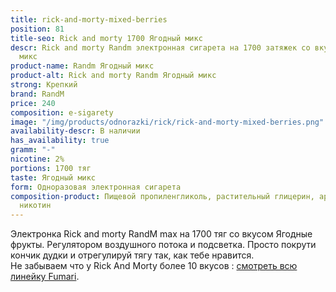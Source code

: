 ```yaml
---
title: rick-and-morty-mixed-berries
position: 81
title-seo: Rick and morty 1700 Ягодный микс
descr: Rick and morty Randm электронная сигарета на 1700 затяжек со вкусом Ягодный
  микс
product-name: Randm Ягодный микс
product-alt: Rick and morty Randm Ягодный микс
strong: Крепкий
brand: RandM
price: 240
composition: e-sigarety
image: "/img/products/odnorazki/rick/rick-and-morty-mixed-berries.png"
availability-descr: В наличии
has_availability: true
gramm: "-"
nicotine: 2%
portions: 1700 тяг
taste: Ягодный микс
form: Одноразовая электронная сигарета
composition-product: Пищевой пропиленгликоль, растительный глицерин, ароматизатор,
  никотин
---
```


Электронка Rick and morty ️RandM max на 1700 тяг со вкусом Ягодные фрукты. Регулятором воздушного потока и подсветка. Просто покрути кончик дудки и отрегулируй тягу так, как тебе нравится.<br>
Не забываем что у Rick And Morty более 10 вкусов : [смотреть всю линейку Fumari](/pods-rick-and-morty).